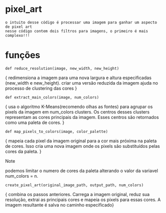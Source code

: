 # pixel_art
    o intuito desse código é processar uma imagem para ganhar um aspecto de pixel art
    nesse código contem dois filtros para imagens, o primeiro é mais complexo!!!

# funções
    def reduce_resolution(image, new_width, new_height)
   
   {
       redimensiona a imagem para uma nova largura e altura especificadas (new_width e new_height).
       criar uma versão reduzida da imagem ajuda no processo de clustering das cores 
   }

    def extract_main_colors(image, num_colors) 

    
  {
   usa o algoritmo K-Means(recomendo olhas as fontes) para agrupar os pixels da imagem em num_colors clusters.
	Os centros desses clusters representam as cores principais da imagem.
	Esses centros são retornados como uma paleta de cores.
 }

    def map_pixels_to_colors(image, color_palette)
    
  {
  mapeia cada pixel da imagem original para a cor mais próxima na paleta de cores.
	Isso cria uma nova imagem onde os pixels são substituídos pelas cores da paleta.
  }

> [!NOTE]
> podemos limitar o numero de  cores da paleta alterando o valor da variavel num_colors = n.

    create_pixel_art(original_image_path, output_path, num_colors)

{
combina os passos anteriores.
	Carrega a imagem original, reduz sua resolução, extrai as principais cores e mapeia os pixels para essas cores.
	A imagem resultante é salva no caminho especificado}



